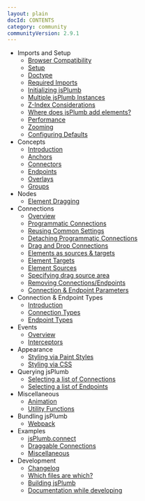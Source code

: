 ```yaml
---
layout: plain
docId: CONTENTS
category: community
communityVersion: 2.9.1
---
```

- Imports and Setup
  - [Browser Compatibility](home#browser)
  - [Setup](home#setup)
  - [Doctype](home#doctype)
  - [Required Imports](home#imports)
  - [Initializing jsPlumb](home#initializing)
  - [Multiple jsPlumb Instances](home#multiple)
  - [Z-Index Considerations](home#zindex)
  - [Where does jsPlumb add elements?](home#container)
  - [Performance](home#performance)
  - [Zooming](zooming)
  - [Configuring Defaults](defaults)
- Concepts
  - [Introduction](basic-concepts)
  - [Anchors](anchors)
  - [Connectors](connectors)
  - [Endpoints](endpoints)
  - [Overlays](overlays)
  - [Groups](groups)
- Nodes
  - [Element Dragging](dragging)
- Connections
  - [Overview](connections)
  - [Programmatic Connections](connections#programmatic)
  - [Reusing Common Settings](connections#common)
  - [Detaching Programmatic Connections](connections#detaching)
  - [Drag and Drop Connections](connections#draganddrop)
  - [Elements as sources &amp; targets](connections#sourcesandtargets)
  - [Element Targets](connections#maketarget)
  - [Element Sources](connections#makesource)
  - [Specifying drag source area](connections#sourcefilter)
  - [Removing Connections/Endpoints](removing)
  - [Connection & Endpoint Parameters](parameters)
- Connection & Endpoint Types
  - [Introduction](types)
  - [Connection Types](types#connection-type)
  - [Endpoint Types](types#endpoint-type)
- Events
  - [Overview](events)
  - [Interceptors](interceptors)
- Appearance
  - [Styling via Paint Styles](paint-styles)
  - [Styling via CSS](styling-via-css)
- Querying jsPlumb
  - [Selecting a list of Connections](querying#select)
  - [Selecting a list of Endpoints](querying#selectEndpoints)
- Miscellaneous
  - [Animation](animation)
  - [Utility Functions](utilities)
- Bundling jsPlumb
  - [Webpack](webpack)
- Examples
  - [jsPlumb.connect](connect-examples)
  - [Draggable Connections](draggable-connections-examples)
  - [Miscellaneous](miscellaneous-examples)
- Development
  - [Changelog](changelog)
  - [Which files are which?](development)
  - [Building jsPlumb](Build)
  - [Documentation while developing](development-documentation)
